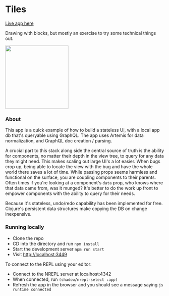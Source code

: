 # Tiles

[Live app here](https://public-dcnqaruenz.now.sh/)

Drawing with blocks, but mostly an exercise to try some technical things out.

<img src="https://static-avnbmbcpey.now.sh/img/Screen%20Shot%202018-09-11%20at%2012.26.48%20AM.png" width="200" />

### About 

This app is a quick example of how to build a stateless UI, with a local app db that's queryable using GraphQL. The app uses Artemis for data normalization, and GraphQL doc creation / parsing. 

A crucial part to this stack along side the central source of truth is the ability for components, no matter their depth in the view tree, to query for any data they might need. This makes scaling out large UI's a lot easier. When bugs crop up, being able to locate the view with the bug and have the whole world there saves a lot of time. While passing props seems harmless and functional on the surface, you are coupling components to their parents. Often times if you're looking at a component's `data` prop, who knows where that data came from, was it munged? It's better to do the work up front to empower components with the ability to query for their needs.

Because it's stateless, undo/redo capability has been implemented for free. Clojure's persistent data structures make copying the DB on change inexpensive.

### Running locally

- Clone the repo
- CD into the directory and run `npm install`
- Start the development server `npm run start`
- Visit [http://localhost:3449](http://localhost:3449)

To connect to the REPL using your editor:

- Connect to the NREPL server at localhost:4342
- When connected, run `(shadow/nrepl-select :app)`
- Refresh the app in the browser and you should see a message saying `js runtime connected`
